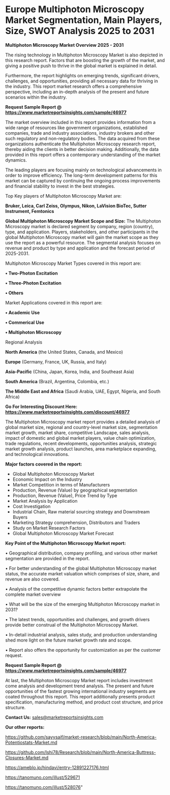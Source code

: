 # Europe Multiphoton Microscopy Market Segmentation, Main Players, Size, SWOT Analysis 2025 to 2031

<Strong> Multiphoton Microscopy Market Overview 2025 - 2031</strong>

The rising technology in Multiphoton Microscopy Market is also depicted in this research report. Factors that are boosting the growth of the market, and giving a positive push to thrive in the global market is explained in detail.

Furthermore, the report highlights on emerging trends, significant drivers, challenges, and opportunities, providing all necessary data for thriving in the industry. This report market research offers a comprehensive perspective, including an in-depth analysis of the present and future scenarios within the industry.

<strong>Request Sample Report @ <a href=https://www.marketreportsinsights.com/sample/46977>https://www.marketreportsinsights.com/sample/46977</a></strong>

The market overview included in this report provides information from a wide range of resources like government organizations, established companies, trade and industry associations, industry brokers and other such regulatory and non-regulatory bodies. The data acquired from these organizations authenticate the Multiphoton Microscopy research report, thereby aiding the clients in better decision making. Additionally, the data provided in this report offers a contemporary understanding of the market dynamics.

The leading players are focusing mainly on technological advancements in order to improve efficiency. The long-term development patterns for this market can be captured by continuing the ongoing process improvements and financial stability to invest in the best strategies.

Top Key players of Multiphoton Microscopy Market are:

<strong>Bruker, Leica, Carl Zeiss, Olympus, Nikon, LaVision BioTec, Sutter Instrument, Femtonics</strong>

<strong><b>Global Multiphoton Microscopy Market Scope and Size:</b></strong>
The Multiphoton Microscopy market is declared segment by company, region (country), type, and application. Players, stakeholders, and other participants in the global Multiphoton Microscopy market will gain the market scope as they use the report as a powerful resource. The segmental analysis focuses on revenue and product by type and application and the forecast period of 2025-2031.

Multiphoton Microscopy Market Types covered in this report are:

<strong>•  Two-Photon Excitation

•  Three-Photon Excitation

•  Others</strong>

Market Applications covered in this report are:

<strong>•  Academic Use

•  Commerical Use

•  Multiphoton Microscopy</strong> 

Regional Analysis

<strong>North America</strong> (the United States, Canada, and Mexico)

<strong>Europe</strong> (Germany, France, UK, Russia, and Italy)

<strong>Asia-Pacific</strong> (China, Japan, Korea, India, and Southeast Asia)

<strong>South America</strong> (Brazil, Argentina, Colombia, etc.)

<strong>The Middle East and Africa</strong> (Saudi Arabia, UAE, Egypt, Nigeria, and South Africa)

<strong>Go For Interesting Discount Here: <a href=https://www.marketreportsinsights.com/discount/46977>https://www.marketreportsinsights.com/discount/46977</a></strong>

The Multiphoton Microscopy market report provides a detailed analysis of global market size, regional and country-level market size, segmentation market growth, market share, competitive Landscape, sales analysis, impact of domestic and global market players, value chain optimization, trade regulations, recent developments, opportunities analysis, strategic market growth analysis, product launches, area marketplace expanding, and technological innovations.

<strong><b>Major factors covered in the report:</b></strong>
<ul>
  <li>Global Multiphoton Microscopy Market </li>
  <li>Economic Impact on the Industry</li>
  <li>Market Competition in terms of Manufacturers</li>
  <li>Production, Revenue (Value) by geographical segmentation</li>
  <li>Production, Revenue (Value), Price Trend by Type</li>
  <li>Market Analysis by Application</li>
  <li>Cost Investigation</li>
  <li>Industrial Chain, Raw material sourcing strategy and Downstream Buyers</li>
  <li>Marketing Strategy comprehension, Distributors and Traders</li>
  <li>Study on Market Research Factors</li>
  <li>Global Multiphoton Microscopy Market Forecast</li>
</ul>

<strong><b>Key Point of the Multiphoton Microscopy Market report:</b></strong>

• Geographical distribution, company profiling, and various other market segmentation are provided in the report.

• For better understanding of the global Multiphoton Microscopy market status, the accurate market valuation which comprises of size, share, and revenue are also covered.

• Analysis of the competitive dynamic factors better extrapolate the complete market overview

• What will be the size of the emerging Multiphoton Microscopy market in 2031?

• The latest trends, opportunities and challenges, and growth drivers provide better construal of the Multiphoton Microscopy Market.

• In-detail industrial analysis, sales study, and production understanding shed more light on the future market growth rate and scope.

• Report also offers the opportunity for customization as per the customer request.

<strong>Request Sample Report @ <a href=https://www.marketreportsinsights.com/sample/46977>https://www.marketreportsinsights.com/sample/46977</a></strong>

At last, the Multiphoton Microscopy Market report includes investment come analysis and development trend analysis. The present and future opportunities of the fastest growing international industry segments are coated throughout this report. This report additionally presents product specification, manufacturing method, and product cost structure, and price structure.

<strong>Contact Us:</strong>
sales@marketreportsinsights.com

<strong>Our other reports:</strong>

<a href=https://github.com/sayysaif/market-research/blob/main/North-America-Potentiostats-Market.md>https://github.com/sayysaif/market-research/blob/main/North-America-Potentiostats-Market.md</a>

<a href=https://github.com/Ishi78/Research/blob/main/North-America-Buttress-Closures-Market.md>https://github.com/Ishi78/Research/blob/main/North-America-Buttress-Closures-Market.md</a>

<a href=https://ameblo.jp/hindavi/entry-12891227176.html>https://ameblo.jp/hindavi/entry-12891227176.html</a>

<a href=https://tanomuno.com/illust/529671>https://tanomuno.com/illust/529671</a>

<a href=https://tanomuno.com/illust/528076>https://tanomuno.com/illust/528076</a>"
